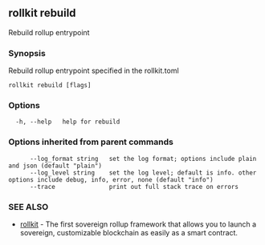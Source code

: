 ## rollkit rebuild

Rebuild rollup entrypoint

### Synopsis

Rebuild rollup entrypoint specified in the rollkit.toml

```
rollkit rebuild [flags]
```

### Options

```
  -h, --help   help for rebuild
```

### Options inherited from parent commands

```
      --log_format string   set the log format; options include plain and json (default "plain")
      --log_level string    set the log level; default is info. other options include debug, info, error, none (default "info")
      --trace               print out full stack trace on errors
```

### SEE ALSO

* [rollkit](rollkit.md)	 - The first sovereign rollup framework that allows you to launch a sovereign, customizable blockchain as easily as a smart contract.
